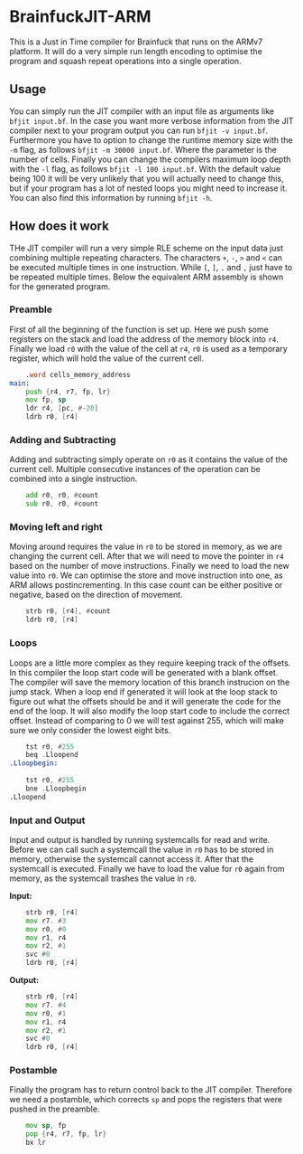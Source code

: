 # BrainfuckJIT-ARM
This is a Just in Time compiler for Brainfuck that runs on the ARMv7 platform.
It will do a very simple run length encoding to optimise the program and squash repeat operations into a single operation.

## Usage
You can simply run the JIT compiler with an input file as arguments like `bfjit input.bf`. In the case you want more verbose information from the JIT compiler next to your program output you can run `bfjit -v input.bf`. 
Furthermore you have to option to change the runtime memory size with the `-m` flag, as follows `bfjit -m 30000 input.bf`. Where the parameter is the number of cells.
Finally you can change the compilers maximum loop depth with the `-l` flag, as follows `bfjit -l 100 input.bf`. With the default value being 100 it will be very unlikely that you will actually need to change this, but if your program has a lot of nested loops you might need to increase it. You can also find this information by running `bfjit -h`.

## How does it work
THe JIT compiler will run a very simple RLE scheme on the input data just combining multiple repeating characters. The characters `+`, `-`, `>` and `<` can be executed multiple times in one instruction. While `[`, `]`, `.` and `,` just have to be repeated multiple times. Below the equivalent ARM assembly is shown for the generated program.

### Preamble
First of all the beginning of the function is set up. Here we push some registers on the stack and load the address of the memory block into `r4`. Finally we load `r0` with the value of the cell at `r4`, `r0` is used as a temporary register, which will hold the value of the current cell.
```asm
    .word cells_memory_address
main:
    push {r4, r7, fp, lr}
    mov fp, sp
    ldr r4, [pc, #-20]
    ldrb r0, [r4]
```

### Adding and Subtracting
Adding and subtracting simply operate on `r0` as it contains the value of the current cell. Multiple consecutive instances of the operation can be combined into a single instruction.
```asm
    add r0, r0, #count
    sub r0, r0, #count
```

### Moving left and right
Moving around requires the value in `r0` to be stored in memory, as we are changing the current cell. After that we will need to move the pointer in `r4` based on the number of move instructions. Finally we need to load the new value into `r0`. We can optimise the store and move instruction into one, as ARM allows postincrementing. In this case count can be either positive or negative, based on the direction of movement.
```asm
    strb r0, [r4], #count
    ldrb r0, [r4]
```

### Loops
Loops are a little more complex as they require keeping track of the offsets. In this compiler the loop start code will be generated with a blank offset. The compiler will save the memory location of this branch instrucion on the jump stack. When a loop end if generated it will look at the loop stack to figure out what the offsets should be and it will generate the code for the end of the loop. It will also modify the loop start code to include the correct offset. Instead of comparing to 0 we will test against 255, which will make sure we only consider the lowest eight bits. 
```asm
    tst r0, #255
    beq .Lloopend
.Lloopbegin:
    
    tst r0, #255
    bne .Lloopbegin
.Lloopend
```

### Input and Output
Input and output is handled by running systemcalls for read and write. Before we can call such a systemcall the value in `r0` has to be stored in memory, otherwise the systemcall cannot access it. After that the systemcall is executed. Finally we have to load the value for `r0` again from memory, as the systemcall trashes the value in `r0`.

__Input:__
```asm
    strb r0, [r4]
    mov r7. #3
    mov r0, #0
    mov r1, r4
    mov r2, #1
    svc #0
    ldrb r0, [r4]
```
__Output:__
```asm
    strb r0, [r4]
    mov r7. #4
    mov r0, #1
    mov r1, r4
    mov r2, #1
    svc #0
    ldrb r0, [r4]
```

### Postamble
Finally the program has to return control back to the JIT compiler. Therefore we need a postamble, which corrects `sp` and pops the registers that were pushed in the preamble.
```asm
    mov sp, fp
    pop {r4, r7, fp, lr}
    bx lr
```
